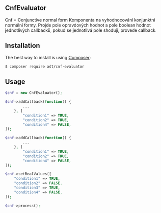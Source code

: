 ## CnfEvaluator

Cnf = Conjunctive normal form
Komponenta na vyhodnocování konjunktní normální formy. Projde pole opravdových hodnot a pole boolean hodnot jednotlivých callbacků, pokud se jednotlivá pole shodují, provede callback.


## Installation

The best way to install is using [Composer](http://getcomposer.org/):


```sh
$ composer require adt/cnf-evaluator
```

## Usage

```php
$cnf = new CnfEvaluator();

$cnf->addCallback(function() {
		...
	}, [
		"condition1" => TRUE,
		"condition2" => TRUE,
		"condition4" => FALSE,
]);

$cnf->addCallback(function() {
		...
	}, [
		"condition1" => TRUE,
		"condition2" => TRUE,
		"condition4" => FALSE,
]);

$cnf->setRealValues([
	"condition1" => TRUE,
	"condition2" => FALSE,
	"condition3" => TRUE,
	"condition4" => FALSE,
]);

$cnf->process();
```
